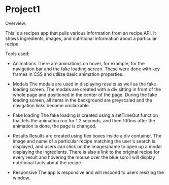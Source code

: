 # Project1

Overview:

This is a recipes app that pulls various information from an recipe API. It shows ingredients, images, and nutritional information about a particular recipe.

Tools used:

- Animations
There are animations on hover, for example, for the navigation bar and the fake loading screen. These were done with key frames in CSS and utilize basic animation properties.

- Modals
The modals are used in displaying results as well as the fake loading screen. The modals are created with a div sitting in front of the whole page and positioned in the center of the page. During the fake loading screen, all items in the background are greyscaled and the navigation links become unclickable. 

- Fake loading
The fake loading is created using a setTimeOut function that lets the animation run for 1.2 seconds, and then 100ms after the animation is done, the page is changed. 

- Results
Results are created using flex boxes inside a div container. The image and name of a particular recipe matching the user's search is displayed, and users can click on the images/name to open up a modal displaying the ingredients. There is also a link to the original recipe for every result and hovering the mouse over the blue scroll will display nutritional facts about the recipe. 

- Responsive
The app is responsive and will respond to users resizing the window. 
